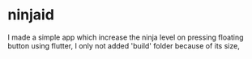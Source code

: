 # ninjaid
I made a simple app which increase the ninja level on pressing floating button using flutter,
I only not added 'build' folder because of its size,
